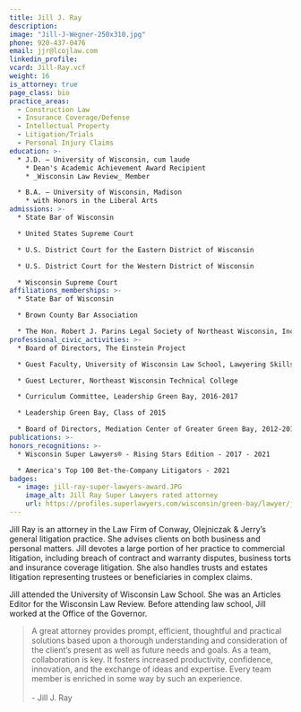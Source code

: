 ```yaml
---
title: Jill J. Ray
description:
image: "Jill-J-Wegner-250x310.jpg"
phone: 920-437-0476
email: jjr@lcojlaw.com
linkedin_profile:
vcard: Jill-Ray.vcf
weight: 16
is_attorney: true
page_class: bio
practice_areas:
  - Construction Law
  - Insurance Coverage/Defense
  - Intellectual Property
  - Litigation/Trials
  - Personal Injury Claims
education: >-
  * J.D. – University of Wisconsin, cum laude
    * Dean's Academic Achievement Award Recipient
    * _Wisconsin Law Review_ Member

  * B.A. – University of Wisconsin, Madison
    * with Honors in the Liberal Arts
admissions: >-
  * State Bar of Wisconsin

  * United States Supreme Court

  * U.S. District Court for the Eastern District of Wisconsin

  * U.S. District Court for the Western District of Wisconsin

  * Wisconsin Supreme Court
affiliations_memberships: >-
  * State Bar of Wisconsin

  * Brown County Bar Association

  * The Hon. Robert J. Parins Legal Society of Northeast Wisconsin, Inc.
professional_civic_activities: >-
  * Board of Directors, The Einstein Project 

  * Guest Faculty, University of Wisconsin Law School, Lawyering Skills Program

  * Guest Lecturer, Northeast Wisconsin Technical College

  * Curriculum Committee, Leadership Green Bay, 2016-2017

  * Leadership Green Bay, Class of 2015

  * Board of Directors, Mediation Center of Greater Green Bay, 2012-2014
publications: >-
honors_recognitions: >-
  * Wisconsin Super Lawyers® - Rising Stars Edition - 2017 - 2021

  * America's Top 100 Bet-the-Company Litigators - 2021
badges:
  - image: jill-ray-super-lawyers-award.JPG
    image_alt: Jill Ray Super Lawyers rated attorney
    url: https://profiles.superlawyers.com/wisconsin/green-bay/lawyer/jill-j-ray/11a51d19-1940-44e6-b792-fb2d06c3165f.html?utm_source=11a51d19-1940-44e6-b792-fb2d06c3165f&utm_campaign=v1-rsbadge-orange&utm_content=profile&utm_medium=lcojlaw.com
---
```


Jill Ray is an attorney in the Law Firm of Conway, Olejniczak & Jerry’s general litigation practice. She advises clients on both business and personal matters. Jill devotes a large portion of her practice to commercial litigation, including breach of contract and warranty disputes, business torts and insurance coverage litigation. She also handles trusts and estates litigation representing trustees or beneficiaries in complex claims.

Jill attended the University of Wisconsin Law School. She was an Articles Editor for the Wisconsin Law Review. Before attending law school, Jill worked at the Office of the Governor.

> A great attorney provides prompt, efficient, thoughtful and practical solutions based upon a thorough understanding and consideration of the client’s present as well as future needs and goals. As a team, collaboration is key. It fosters increased productivity, confidence, innovation, and the exchange of ideas and expertise. Every team member is enriched in some way by such an experience.
> <br><br> - Jill J. Ray
